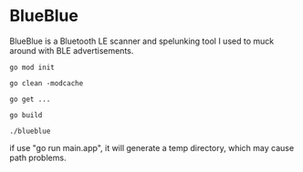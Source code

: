 # BlueBlue

BlueBlue is a Bluetooth LE scanner and spelunking tool I used to muck around with BLE advertisements. 

`go mod init`

`go clean -modcache`

`go get ...`

`go build`

`./blueblue` 

if use "go run main.app", it will generate a temp directory, which may cause path problems.
